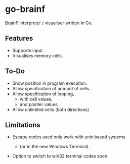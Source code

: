 # go-brainf

[BrainF](https://en.wikipedia.org/wiki/Brainfuck) interpreter / visualiser written in Go.

## Features

- Supports input.
- Visualises memory cells.

## To-Do

- Show position in program execution.
- Allow specification of amount of cells.
- Allow specification of looping, 
  - with cell values, 
  - and pointer values.
- Allow unlimited cells (both directions)

## Limitations

- Escape codes used only work with unix based systems 
  - (or in the new Windows Terminal).

- Option to switch to win32 terminal codes soon.
